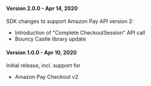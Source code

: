 #### Version 2.0.0 - Apr 14, 2020
	  
SDK changes to support Amazon Pay API version 2:
	 
* Introduction of "Complete CheckoutSession" API call
* Bouncy Castle library update
	  
#### Version 1.0.0 - Apr 10, 2020
	  
Initial release, incl. support for
	 
* Amazon Pay Checkout v2

